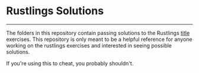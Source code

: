 # Rustlings Solutions
---
The folders in this repository contain passing solutions to the Rustlings [title](https://github.com/rustlings/rustlings) exercises. This repository is only meant to be a helpful reference for anyone working on the rustlings exercises and interested in seeing possible solutions.

If you're using this to cheat, you probably shouldn't.
